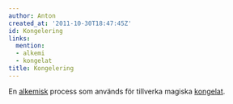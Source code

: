 ```yaml
---
author: Anton
created_at: '2011-10-30T18:47:45Z'
id: Kongelering
links:
  mention:
  - alkemi
  - kongelat
title: Kongelering
---
```


En [alkemisk] process som används för tillverka magiska [kongelat].

  [alkemisk]: alkemi
  [kongelat]: kongelat
